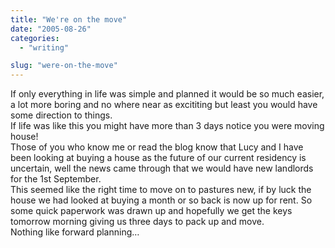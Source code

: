 ```yaml
---
title: "We're on the move"
date: "2005-08-26"
categories: 
  - "writing"

slug: "were-on-the-move"
---
```


If only everything in life was simple and planned it would be so much easier, a lot more boring and no where near as excititing but least you would have some direction to things.  
If life was like this you might have more than 3 days notice you were moving house!  
Those of you who know me or read the blog know that Lucy and I have been looking at buying a house as the future of our current residency is uncertain, well the news came through that we would have new landlords for the 1st September.  
This seemed like the right time to move on to pastures new, if by luck the house we had looked at buying a month or so back is now up for rent. So some quick paperwork was drawn up and hopefully we get the keys tomorrow morning giving us three days to pack up and move.  
Nothing like forward planning…
